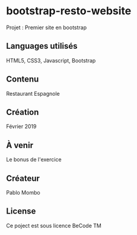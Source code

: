 # bootstrap-resto-website
Projet : Premier site en bootstrap

## Languages utilisés

HTML5, CSS3, Javascript, Bootstrap

## Contenu

Restaurant Espagnole

## Création

Février 2019

## À venir

Le bonus de l'exercice

## Créateur

Pablo Mombo

## License

Ce poject est sous licence BeCode TM

